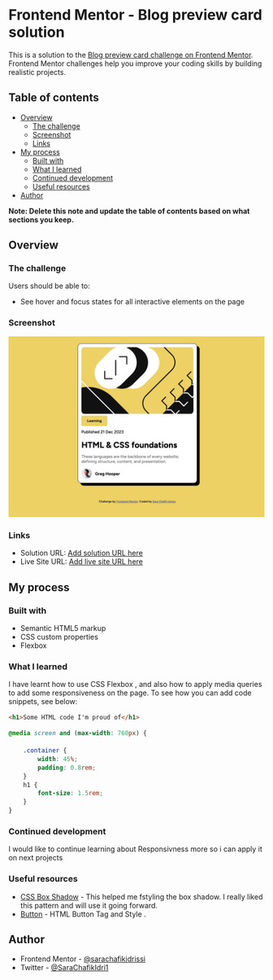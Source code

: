 # Frontend Mentor - Blog preview card solution

This is a solution to the [Blog preview card challenge on Frontend Mentor](https://www.frontendmentor.io/challenges/blog-preview-card-ckPaj01IcS). Frontend Mentor challenges help you improve your coding skills by building realistic projects. 

## Table of contents

- [Overview](#overview)
  - [The challenge](#the-challenge)
  - [Screenshot](#screenshot)
  - [Links](#links)
- [My process](#my-process)
  - [Built with](#built-with)
  - [What I learned](#what-i-learned)
  - [Continued development](#continued-development)
  - [Useful resources](#useful-resources)
- [Author](#author)

**Note: Delete this note and update the table of contents based on what sections you keep.**

## Overview

### The challenge

Users should be able to:

- See hover and focus states for all interactive elements on the page

### Screenshot

![Blog Review Screenshot](./assets/images/blog-review.jpg)

### Links

- Solution URL: [Add solution URL here](https://github.com/sarachafikidrissi/QR-code-component.git)
- Live Site URL: [Add live site URL here](https://sarachafikidrissi.github.io/QR-code-component/)

## My process

### Built with

- Semantic HTML5 markup
- CSS custom properties
- Flexbox

### What I learned

I have learnt how to use CSS Flexbox , and also how to apply media queries to add some responsiveness on the page.
To see how you can add code snippets, see below:

```html
<h1>Some HTML code I'm proud of</h1>
```
```css
@media screen and (max-width: 760px) {

    .container {
        width: 45%;
        padding: 0.8rem;
    }
    h1 {
        font-size: 1.5rem;
    }
}
```



### Continued development

I would like to continue learning about Responsivness more so i can apply it on next projects

### Useful resources

- [CSS Box Shadow](https://www.w3schools.com/cssref/css3_pr_box-shadow.php) - This helped me fstyling the box shadow. I really liked this pattern and will use it going forward.
- [Button](https://www.w3schools.com/tags/tag_button.asp#gsc.tab=0) - HTML Button Tag and Style .

## Author

- Frontend Mentor - [@sarachafikidrissi](https://www.frontendmentor.io/profile/sarachafikidrissi)
- Twitter - [@SaraChafikIdri1](https://twitter.com/SaraChafikIdri1)

